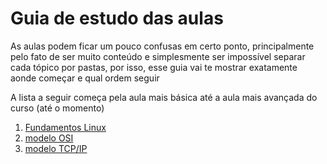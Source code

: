 # Guia de estudo das aulas

As aulas podem ficar um pouco confusas em certo ponto, principalmente pelo fato de ser muito conteúdo e simplesmente ser impossível separar cada tópico por pastas, por isso, esse guia vai te mostrar exatamente aonde começar e qual ordem seguir

A lista a seguir começa pela aula mais básica até a aula mais avançada do curso (até o momento)

1. [Fundamentos Linux](aulas/linux/fundamentos/)
2. [modelo OSI](aulas/network/modelo-osi.md)
3. [modelo TCP/IP](aulas/network/modelo-tcpIp.md)